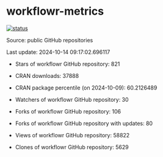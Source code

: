 
<!-- README.md is generated from README.Rmd. Please edit that file -->

# workflowr-metrics

[![status](https://github.com/workflowr/workflowr-metrics/workflows/metrics/badge.svg)](https://github.com/workflowr/workflowr-metrics/actions/workflows/metrics.yaml)

Source: public GitHub repositories

Last update: 2024-10-14 09:17:02.696117

<!--





* Weekly active projects (unique users):  ()

* Monthly active projects (unique users):  ()

* Number of workflowr projects on GitHub: 


-->

  - Stars of workflowr GitHub repository: 821

  - CRAN downloads: 37888

  - CRAN package percentile (on 2024-10-09): 60.2126489

  - Watchers of workflowr GitHub repository: 30

  - Forks of workflowr GitHub repository: 106

  - Forks of workflowr GitHub repository with updates: 80

  - Views of workflowr GitHub repository: 58822

  - Clones of workflowr GitHub repository: 5629
